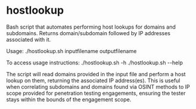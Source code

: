 # hostlookup
Bash script that automates performing host lookups for domains and subdomains. Returns domain/subdomain followed by IP addresses associated with it.

Usage:
./hostlookup.sh inputfilename outputfilename

To access usage instructions:
./hostlookup.sh -h
./hostlookup.sh --help

The script will read domains provided in the input file and perform a host lookup on them, returning the associated IP address(es). This is useful when correlating subdomains and domains found via OSINT methods to IP scope provided for penetration testing engagements, ensuring the tester stays within the bounds of the engagement scope.
